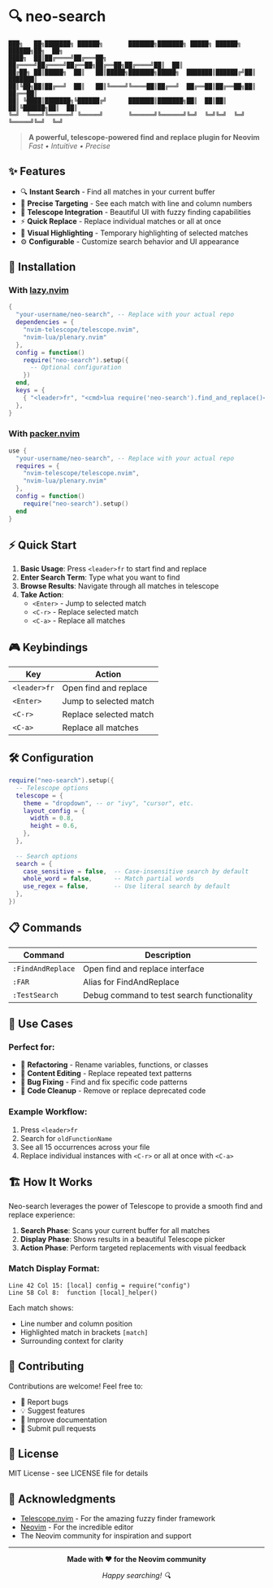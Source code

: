 # 🔍 neo-search

```
███╗   ██╗███████╗ ██████╗       ███████╗███████╗ █████╗ ██████╗  ██████╗██╗  ██╗
████╗  ██║██╔════╝██╔═══██╗      ██╔════╝██╔════╝██╔══██╗██╔══██╗██╔════╝██║  ██║
██╔██╗ ██║█████╗  ██║   ██║█████╗███████╗█████╗  ███████║██████╔╝██║     ███████║
██║╚██╗██║██╔══╝  ██║   ██║╚════╝╚════██║██╔══╝  ██╔══██║██╔══██╗██║     ██╔══██║
██║ ╚████║███████╗╚██████╔╝      ███████║███████╗██║  ██║██║  ██║╚██████╗██║  ██║
╚═╝  ╚═══╝╚══════╝ ╚═════╝       ╚══════╝╚══════╝╚═╝  ╚═╝╚═╝  ╚═╝ ╚═════╝╚═╝  ╚═╝
```

> **A powerful, telescope-powered find and replace plugin for Neovim**  
> *Fast • Intuitive • Precise*

## ✨ Features

- 🔍 **Instant Search** - Find all matches in your current buffer
- 🎯 **Precise Targeting** - See each match with line and column numbers
- 🌟 **Telescope Integration** - Beautiful UI with fuzzy finding capabilities
- ⚡ **Quick Replace** - Replace individual matches or all at once
- 🎨 **Visual Highlighting** - Temporary highlighting of selected matches
- ⚙️ **Configurable** - Customize search behavior and UI appearance

## 🚀 Installation

### With [lazy.nvim](https://github.com/folke/lazy.nvim)

```lua
{
  "your-username/neo-search", -- Replace with your actual repo
  dependencies = {
    "nvim-telescope/telescope.nvim",
    "nvim-lua/plenary.nvim"
  },
  config = function()
    require("neo-search").setup({
      -- Optional configuration
    })
  end,
  keys = {
    { "<leader>fr", "<cmd>lua require('neo-search').find_and_replace()<cr>", desc = "Find and Replace" },
  },
}
```

### With [packer.nvim](https://github.com/wbthomason/packer.nvim)

```lua
use {
  "your-username/neo-search", -- Replace with your actual repo
  requires = {
    "nvim-telescope/telescope.nvim",
    "nvim-lua/plenary.nvim"
  },
  config = function()
    require("neo-search").setup()
  end
}
```

## ⚡ Quick Start

1. **Basic Usage**: Press `<leader>fr` to start find and replace
2. **Enter Search Term**: Type what you want to find
3. **Browse Results**: Navigate through all matches in telescope
4. **Take Action**:
   - `<Enter>` - Jump to selected match
   - `<C-r>` - Replace selected match
   - `<C-a>` - Replace all matches

## 🎮 Keybindings

| Key | Action |
|-----|--------|
| `<leader>fr` | Open find and replace |
| `<Enter>` | Jump to selected match |
| `<C-r>` | Replace selected match |
| `<C-a>` | Replace all matches |

## 🛠️ Configuration

```lua
require("neo-search").setup({
  -- Telescope options
  telescope = {
    theme = "dropdown", -- or "ivy", "cursor", etc.
    layout_config = {
      width = 0.8,
      height = 0.6,
    },
  },
  
  -- Search options
  search = {
    case_sensitive = false,  -- Case-insensitive search by default
    whole_word = false,      -- Match partial words
    use_regex = false,       -- Use literal search by default
  },
})
```

## 📋 Commands

| Command | Description |
|---------|-------------|
| `:FindAndReplace` | Open find and replace interface |
| `:FAR` | Alias for FindAndReplace |
| `:TestSearch` | Debug command to test search functionality |

## 🎯 Use Cases

### Perfect for:
- 🔧 **Refactoring** - Rename variables, functions, or classes
- 📝 **Content Editing** - Replace repeated text patterns
- 🐛 **Bug Fixing** - Find and fix specific code patterns
- 🧹 **Code Cleanup** - Remove or replace deprecated code

### Example Workflow:
1. Press `<leader>fr`
2. Search for `oldFunctionName`
3. See all 15 occurrences across your file
4. Replace individual instances with `<C-r>` or all at once with `<C-a>`

## 🏗️ How It Works

Neo-search leverages the power of Telescope to provide a smooth find and replace experience:

1. **Search Phase**: Scans your current buffer for all matches
2. **Display Phase**: Shows results in a beautiful Telescope picker
3. **Action Phase**: Perform targeted replacements with visual feedback

### Match Display Format:
```
Line 42 Col 15: [local] config = require("config")
Line 58 Col 8:  function [local]_helper() 
```

Each match shows:
- Line number and column position
- Highlighted match in brackets `[match]`
- Surrounding context for clarity

## 🤝 Contributing

Contributions are welcome! Feel free to:
- 🐛 Report bugs
- 💡 Suggest features  
- 📖 Improve documentation
- 🔧 Submit pull requests

## 📄 License

MIT License - see LICENSE file for details

## 🙏 Acknowledgments

- [Telescope.nvim](https://github.com/nvim-telescope/telescope.nvim) - For the amazing fuzzy finder framework
- [Neovim](https://neovim.io/) - For the incredible editor
- The Neovim community for inspiration and support

---

<div align="center">

**Made with ❤️ for the Neovim community**

*Happy searching! 🔍*

</div>